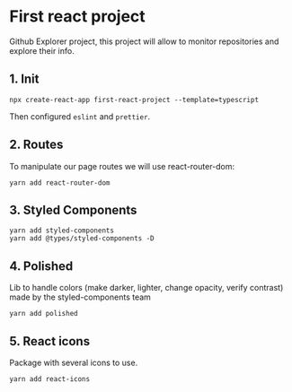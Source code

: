 # First react project

Github Explorer project, this project will allow to monitor repositories and explore their info.

## 1. Init

    npx create-react-app first-react-project --template=typescript

Then configured `eslint` and `prettier`.

## 2. Routes

To manipulate our page routes we will use react-router-dom:

    yarn add react-router-dom

## 3. Styled Components

    yarn add styled-components
    yarn add @types/styled-components -D

## 4. Polished

Lib to handle colors (make darker, lighter, change opacity, verify contrast) made by the styled-components team

    yarn add polished


## 5. React icons

Package with several icons to use.

    yarn add react-icons
